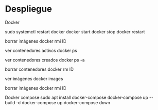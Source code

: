 # Despliegue

Docker


sudo systemctl restart docker
docker start
docker stop
docker restart


borrar imágenes
docker rmi ID

ver contenedores activos
docker ps

ver contenedores creados
docker ps -a

borrar contenedores
docker rm ID

ver imágenes
docker images

borrar imágenes
docker rmi ID


Docker compose 
sudo apt  install docker-compose
docker-compose up --build -d
docker-compose up 
docker-compose down









